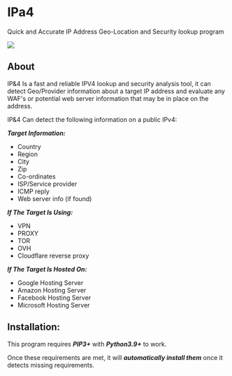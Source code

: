 # IPa4
Quick and Accurate IP Address Geo-Location and Security lookup program

![](https://i.ibb.co/7kZ30LK/ipa4.png)

## About

IP&4 Is a fast and reliable IPV4 lookup and security analysis tool, it can detect Geo/Provider information about a target IP address and evaluate any WAF's or potential web server information that may be in place on the address.

IP&4 Can detect the following information on a public IPv4:

***Target Information:***

- Country
- Region
- City
- Zip
- Co-ordinates
- ISP/Service provider
- ICMP reply
- Web server info (if found)

***If The Target Is Using:***

- VPN
- PROXY
- TOR
- OVH
- Cloudflare reverse proxy

***If The Target Is Hosted On:***

- Google Hosting Server
- Amazon Hosting Server
- Facebook Hosting Server
- Microsoft Hosting Server

## Installation:

This program requires ***PIP3+*** with ***Python3.9+*** to work.

Once these requirements are met, it will ***automatically install them*** once it detects missing requirements.


